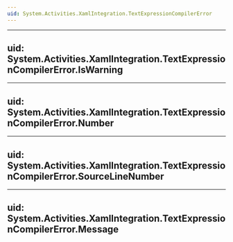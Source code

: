 ```yaml
---
uid: System.Activities.XamlIntegration.TextExpressionCompilerError
---
```


---
uid: System.Activities.XamlIntegration.TextExpressionCompilerError.IsWarning
---

---
uid: System.Activities.XamlIntegration.TextExpressionCompilerError.Number
---

---
uid: System.Activities.XamlIntegration.TextExpressionCompilerError.SourceLineNumber
---

---
uid: System.Activities.XamlIntegration.TextExpressionCompilerError.Message
---
